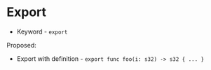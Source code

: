 # Export

* Keyword - `export`

Proposed:

* Export with definition - `export func foo(i: s32) -> s32 { ... }`
